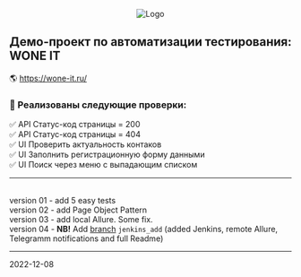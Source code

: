 <p align="center">
<img title="Logo" src="https://img.hhcdn.ru/employer-logo/5500269.png">
</p>

## Демо-проект по автоматизации тестирования: WONE IT
:earth_americas: https://wone-it.ru/

### :watermelon: Реализованы следующие проверки:
:white_check_mark: API Статус-код страницы = 200    
:white_check_mark: API Статус-код страницы = 404    
:white_check_mark: UI Проверить актуальность контаков    
:white_check_mark: UI Заполнить регистрационную форму данными    
:white_check_mark: UI Поиск через меню с выпадающим списком

------------
<br>version 01 - add 5 easy tests
<br>version 02 - add Page Object Pattern
<br>version 03 - add local Allure. Some fix.
<br>version 04 - <b>NB!</b> Add <a target="_blank" href="https://github.com/olgakos/demo_woneit/tree/jenkins_add">branch</a> `jenkins_add` (added Jenkins, remote Allure, Telegramm notifications and full Readme)

-------
2022-12-08